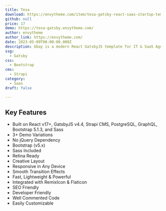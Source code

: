 ```yaml
---
title: Tesa
download: https://envytheme.com/item/tesa-gatsby-react-saas-startup-template/
github: null
price: 17
demo: https://tesa-gatsby.envytheme.com/
author: envytheme
author_link: https://envytheme.com/
date: 2023-05-09T00:00:00.000Z
description: Gbay is a modern React GatsbyJS template for IT & SaaS Agencies and Startups.
ssg:
  - Gatsby
css:
  - Bootstrap
cms:
  - Strapi
category:
  - Saas
draft: false

---
```

## Key Features

- Built on React v17+, GatsbyJS v4.4, Strapi CMS, PostgreSQL, GraphQL, Bootstrap 5.1.3, and Sass
- 3+ Demo Variations
- No jQuery Dependency
- Bootstrap (v5.x)
- Sass Included
- Retina Ready
- Creative Layout
- Responsive in Any Device
- Smooth Transition Effects
- Fast, Lightweight & Powerful
- Integrated with RemixIcon & Flaticon
- SEO Friendly
- Developer Friendly
- Well Commented Code
- Easily Customizable